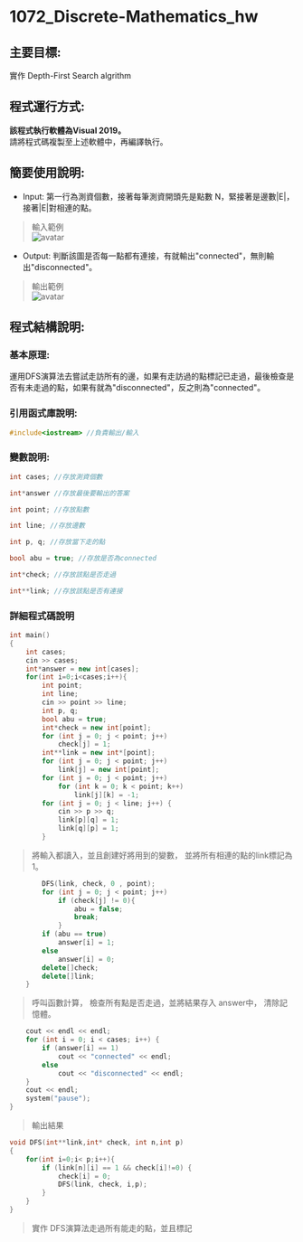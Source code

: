 # 1072_Discrete-Mathematics_hw 
## 主要目標:   
實作 Depth-First Search algrithm 

## 程式運行方式:   

**該程式執行軟體為Visual 2019。**   
請將程式碼複製至上述軟體中，再編譯執行。     

## 簡要使用說明:  
- Input: 第一行為測資個數，接著每筆測資開頭先是點數 N，緊接著是邊數|E|，接著|E|對相連的點。
> 輸入範例  
![avatar](https://upload.cc/i1/2020/10/20/8tFcPI.jpg)

- Output: 判斷該圖是否每一點都有連接，有就輸出"connected"，無則輸出"disconnected"。  
> 輸出範例  
![avatar](https://upload.cc/i1/2020/10/20/Lem4wx.jpg)  

## 程式結構說明:  

### 基本原理:  
運用DFS演算法去嘗試走訪所有的邊，如果有走訪過的點標記已走過，最後檢查是否有未走過的點，如果有就為"disconnected"，反之則為"connected"。

### 引用函式庫說明:
```cpp
#include<iostream> //負責輸出/輸入
```

### 變數說明:
```cpp
int cases; //存放測資個數 
```
```cpp
int*answer //存放最後要輸出的答案  
```
```cpp
int point; //存放點數
```
```cpp
int line; //存放邊數
```
```cpp
int p, q; //存放當下走的點
```
```cpp
bool abu = true; //存放是否為connected
```
```cpp
int*check; //存放該點是否走過
```
```cpp
int**link; //存放該點是否有連接
```
### 詳細程式碼說明

```cpp
int main()
{
	int cases;
	cin >> cases;
	int*answer = new int[cases];
	for(int i=0;i<cases;i++){		
		int point;
		int line;
		cin >> point >> line;
		int p, q;
		bool abu = true;
		int*check = new int[point];
		for (int j = 0; j < point; j++)
			check[j] = 1;
		int**link = new int*[point];
		for (int j = 0; j < point; j++) 
			link[j] = new int[point];
		for (int j = 0; j < point; j++)
			for (int k = 0; k < point; k++)
				link[j][k] = -1;
		for (int j = 0; j < line; j++) {
			cin >> p >> q;
			link[p][q] = 1;
			link[q][p] = 1;
		}
```
> 將輸入都讀入，並且創建好將用到的變數，
> 並將所有相連的點的link標記為1。
```cpp
		DFS(link, check, 0 , point);
		for (int j = 0; j < point; j++) 
			if (check[j] != 0){
				abu = false;
				break;
			}
		if (abu == true)
			answer[i] = 1;
		else
			answer[i] = 0;	
		delete[]check;
		delete[]link;
	}
```
> 呼叫函數計算，
> 檢查所有點是否走過，並將結果存入 answer中，
> 清除記憶體。
```cpp
	cout << endl << endl;
	for (int i = 0; i < cases; i++) {
		if (answer[i] == 1)
			cout << "connected" << endl;
		else
			cout << "disconnected" << endl;
	}
	cout << endl;
	system("pause");
}
```
> 輸出結果
```cpp
void DFS(int**link,int* check, int n,int p)
{
	for(int i=0;i< p;i++){
		if (link[n][i] == 1 && check[i]!=0) {
			check[i] = 0;
			DFS(link, check, i,p);	
		}
	}
}
```
> 實作 DFS演算法走過所有能走的點，並且標記
